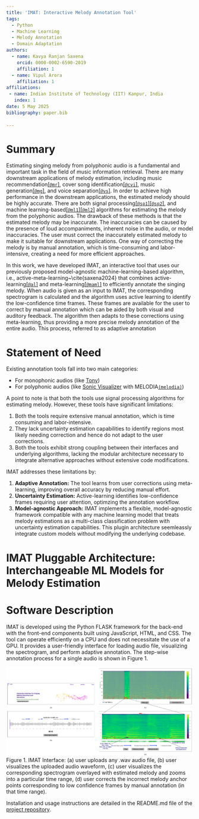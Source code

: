 ```yaml
---
title: 'IMAT: Interactive Melody Annotation Tool'
tags:
  - Python
  - Machine Learning
  - Melody Annotation
  - Domain Adaptation
authors:
  - name: Kavya Ranjan Saxena
    orcid: 0000-0002-6590-2019
    affiliation: 1 
  - name: Vipul Arora
    affiliation: 1
affiliations:
 - name: Indian Institute of Technology (IIT) Kanpur, India
   index: 1
date: 5 May 2025
bibliography: paper.bib

---
```


# Summary
Estimating singing melody from polyphonic audio is a fundamental and important task in the field of music information retrieval. There are many downstream applications of melody estimation, including music recommendation[[`@mr`]](https://ieeexplore.ieee.org/document/9414458), cover song identification[[`@cvi`]](https://ieeexplore.ieee.org/document/9747630), music generation[[`@mg`]](https://archives.ismir.net/ismir2020/paper/000146.pdf), and voice separation[[`@vs`]](https://ieeexplore.ieee.org/document/7178034). In order to achieve high performance in the downstream applications, the estimated melody should be highly accurate. There are both signal processing[[`@sp1`]](https://repositori-api.upf.edu/api/core/bitstreams/1864c4d1-2c39-4474-9578-4da95d30f391/content)[[`@sp2`]](https://ieeexplore.ieee.org/document/5431024), and machine learning-based[[`@ml1`]](https://archives.ismir.net/ismir2018/paper/000286.pdf)[[`@ml2`]](https://brianmcfee.net/papers/ismir2017_salience.pdf) algorithms for estimating the melody from the polyphonic audios. The drawback of these methods is that the estimated melody may be inaccurate. The inaccuracies can be caused by the presence of loud accompaniments, inherent noise in the audio, or model inaccuracies. The user must correct the inaccurately estimated melody to make it suitable for downstream applications. One way of correcting the melody is by manual annotation, which is time-consuming and labor-intensive, creating a need for more efficient approaches.

In this work, we have developed IMAT, an interactive tool that uses our previously proposed model-agnostic machine-learning-based algorithm, i.e., active-meta-learning~\cite{saxena2024} that combines active-learning[[`@al`]](https://dl.acm.org/doi/pdf/10.1145/3472291) and meta-learning[[`@maml`]](https://proceedings.mlr.press/v70/finn17a/finn17a.pdf) to efficiently annotate the singing melody. When audio is given as an input to IMAT, the corresponding spectrogram is calculated and the algorithm uses active learning to identify the low-confidence time frames. These frames are available for the user to correct by manual annotation which can be aided by both visual and auditory feedback. The algorithm then adapts to these corrections using meta-learning, thus providing a more precise melody annotation of the entire audio. This process, referred to as adaptive annotation

# Statement of Need
Existing annotation tools fall into two main categories: 
- For monophonic audios (like [Tony](https://www.sonicvisualiser.org/tony/))
- For polyphonic audios (like [Sonic Visualizer](https://www.sonicvisualiser.org/) with MELODIA[`(melodia)`](https://ieeexplore.ieee.org/document/6155601))

A point to note is that both the tools use signal processing algorithms for estimating melody. However, these tools have significant limitations:
1. Both the tools require extensive manual annotation, which is time consuming and labor-intensive.
2. They lack uncertainty estimation capabilities to identify regions most likely needing correction and hence do not adapt to the user corrections.
3. Both the tools exhibit strong coupling between their interfaces and underlying algorithms, lacking the modular architecture necessary to integrate alternative approaches without extensive code modifications.


IMAT addresses these limitations by:
1. **Adaptive Annotation:** The tool learns from user corrections using meta-learning, improving overall accuracy by reducing manual effort.
2. **Uncertainty Estimation:** Active-learning identifies low-confidence frames requiring user attention, optimzing the annotation workflow.
3. **Model-agnostic Approach:** IMAT implements a flexible, model-agnostic framework compatible with any machine learning model that treats melody estimations as a multi-class classification problem with uncertainty estimation capabilities. This plugin architecture seemleassly integrate custom models without modifying the underlying codebase. 


# IMAT Pluggable Architecture: Interchangeable ML Models for Melody Estimation



# Software Description
IMAT is developed using the Python FLASK framework for the back-end with the front-end components built using JavaScript, HTML, and CSS. The tool can operate efficiently on a CPU and does not necessitate the use of a GPU. It provides a user-friendly interface for loading audio file, visualizing the spectrogram, and perform adaptive annotation. The step-wise annotation process for a single audio is shown in Figure 1.

![Figure 1: Step-wise annotation process for a single audio using IMAT.](figures/interface.jpg)
Figure 1. IMAT Interface: (a) user uploads any .wav audio file, (b) user visualizes the uploaded audio waveform, (c) user visualizes the corresponding spectrogram overlayed with estimated melody and zooms into a particular time range, (d) user corrects the incorrect melody anchor points corresponding to low confidence frames by manual annotation (in that time range).

Installation and usage instructions are detailed in the README.md file of the [project repository](https://github.com/madhavlab/imat_taslp).
